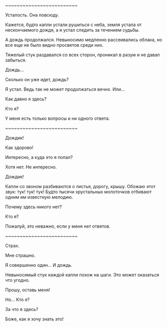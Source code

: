 \~\~\~\~\~\~\~\~\~\~\~\~\~\~\~\~\~\~\~\~\~\~\~\~\~

Усталость. Она повсюду. 

Кажется, будто капли устали рушиться с неба, земля устала от нескончаемого дождя, а я устал следить за течением судьбы.

А дождь продолжался. Невыносимо медленно рассеивались облака, но все еще не было видно просветов среди них.

Тяжелый стук раздавался со всех сторон, проникал в разум и не давал забыться.

Дождь...

Сколько он уже идет, дождь?

Я устал. Ведь так не может продолжаться вечно. Или...

Как давно я здесь?

Кто я?

У меня есть только вопросы и ни одного ответа.

\~\~\~\~\~\~\~\~\~\~\~\~\~\~\~\~\~\~\~\~\~\~\~\~\~

Дождик!

Как здорово!

Интересно, а куда это я попал?

Хотя нет. Не интересно.

Дождик!

Капли со звоном разбиваются о листья, дорогу, крышу. Обожаю этот звук: тук! тук! тук! Будто тысячи хрустальных молоточков отбивают одним им известную мелодию.

Почему здесь никого нет?

Кто я?

Пожалуй, это неважно, если у меня нет ответов.

\~\~\~\~\~\~\~\~\~\~\~\~\~\~\~\~\~\~\~\~\~\~\~\~\~

Страх.

Мне страшно.

Я совершенно один... И дождь.

Невыносимый стук каждой капли похож на шаги. Это может оказаться что угодно.

Прошу, оставь меня!

Но... Кто я?

За что я здесь?

Боже, как я хочу знать это!